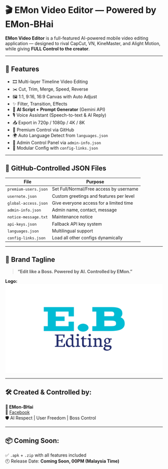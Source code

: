 # 🎬 EMon Video Editor — Powered by EMon-BHai

**EMon Video Editor** is a full-featured AI-powered mobile video editing application — designed to rival CapCut, VN, KineMaster, and Alight Motion, while giving **FULL Control to the creator**.

---

## 🚀 Features

- 🎞️ Multi-layer Timeline Video Editing  
- ✂️ Cut, Trim, Merge, Speed, Reverse  
- 🖼️ 1:1, 9:16, 16:9 Canvas with Auto Adjust  
- ✨ Filter, Transition, Effects  
- 🧠 **AI Script + Prompt Generator** (Gemini API)  
- 🎙️ Voice Assistant (Speech-to-text & AI Reply)  
- 📤 Export in 720p / 1080p / 4K / 8K  
- 🔐 Premium Control via GitHub  
- 🌍 Auto Language Detect from `languages.json`  
- 💼 Admin Control Panel via `admin-info.json`  
- 🧩 Modular Config with `config-links.json`

---

## 📂 GitHub-Controlled JSON Files

| File | Purpose |
|------|---------|
| `premium-users.json` | Set Full/Normal/Free access by username |
| `usernote.json` | Custom greetings and features per level |
| `global-access.json` | Give everyone access for a limited time |
| `admin-info.json` | Admin name, contact, message |
| `notice-message.txt` | Maintenance notice |
| `api-keys.json` | Fallback API key system |
| `languages.json` | Multilingual support |
| `config-links.json` | Load all other configs dynamically |

---

## 👑 Brand Tagline

> **“Edit like a Boss. Powered by AI. Controlled by EMon.”**  

**Logo:**  
![Logo](https://raw.githubusercontent.com/sharifvau/EMon-Video-Editor/main/emonbhai.png)

---

## 🛠️ Created & Controlled by:  
**👑 EMon-BHai**  
📩 [Facebook](https://facebook.com/EMon.BHai.FACEBOOK)  
🛡️ AI Respect | User Freedom | Boss Control

---

## 📦 Coming Soon:

✅ `.apk` + `.zip` with all features included  
🕙 Release Date: **Coming Soon, 00PM (Malaysia Time)**  
